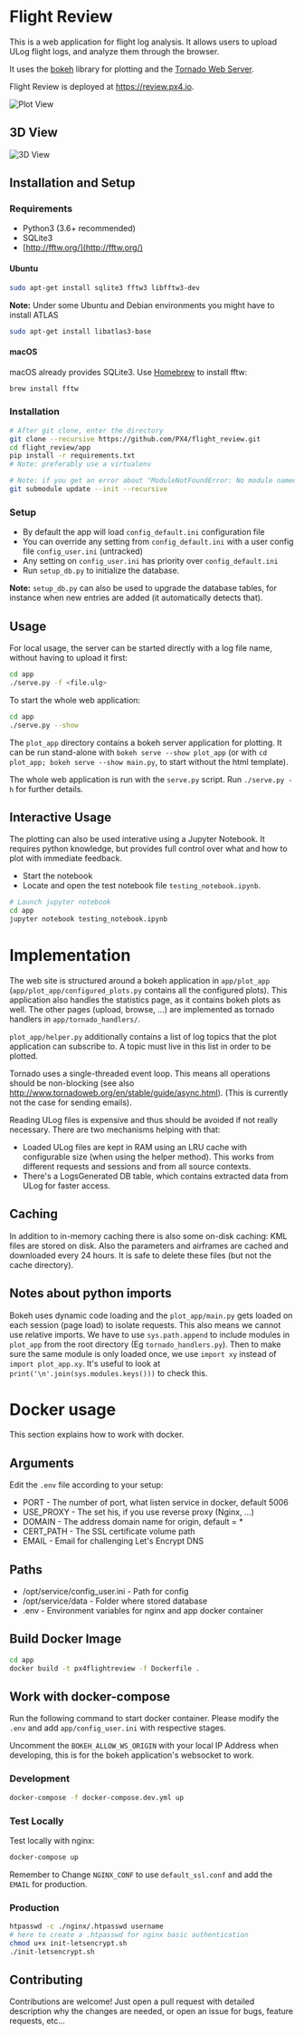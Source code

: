 # Flight Review

This is a web application for flight log analysis. It allows users to upload
ULog flight logs, and analyze them through the browser.

It uses the [bokeh](http://bokeh.pydata.org) library for plotting and the
[Tornado Web Server](http://www.tornadoweb.org).

Flight Review is deployed at https://review.px4.io.

![Plot View](screenshots/plot_view.png)

## 3D View
![3D View](screenshots/3d_view.gif)


## Installation and Setup

### Requirements

- Python3 (3.6+ recommended)
- SQLite3
- [http://fftw.org/](http://fftw.org/)

#### Ubuntu

```bash
sudo apt-get install sqlite3 fftw3 libfftw3-dev
```

**Note:** Under some Ubuntu and Debian environments you might have to
install ATLAS

```bash
sudo apt-get install libatlas3-base
```

#### macOS

macOS already provides SQLite3.
Use [Homebrew](https://brew.sh) to install fftw:

```bash
brew install fftw
```

### Installation

```bash
# After git clone, enter the directory
git clone --recursive https://github.com/PX4/flight_review.git
cd flight_review/app
pip install -r requirements.txt
# Note: preferably use a virtualenv

# Note: if you get an error about "ModuleNotFoundError: No module named 'libevents_parse'" update submodules
git submodule update --init --recursive
```

### Setup

- By default the app will load `config_default.ini` configuration file
- You can override any setting from `config_default.ini` with a user config file
  `config_user.ini` (untracked)
- Any setting on `config_user.ini` has priority over
  `config_default.ini`
- Run `setup_db.py` to initialize the database.

**Note:** `setup_db.py` can also be used to upgrade the database tables, for
  instance when new entries are added (it automatically detects that).

## Usage

For local usage, the server can be started directly with a log file name,
without having to upload it first:

```bash
cd app
./serve.py -f <file.ulg>
```

To start the whole web application:
```bash
cd app
./serve.py --show
```

The `plot_app` directory contains a bokeh server application for plotting. It
can be run stand-alone with `bokeh serve --show plot_app` (or with `cd plot_app;
bokeh serve --show main.py`, to start without the html template).

The whole web application is run with the `serve.py` script. Run `./serve.py -h`
for further details.

## Interactive Usage
The plotting can also be used interative using a Jupyter Notebook. It
requires python knowledge, but provides full control over what and how to plot
with immediate feedback.

- Start the notebook
- Locate and open the test notebook file `testing_notebook.ipynb`.

```bash
# Launch jupyter notebook
cd app
jupyter notebook testing_notebook.ipynb
```

# Implementation
The web site is structured around a bokeh application in `app/plot_app`
(`app/plot_app/configured_plots.py` contains all the configured plots). This
application also handles the statistics page, as it contains bokeh plots as
well. The other pages (upload, browse, ...) are implemented as tornado handlers
in `app/tornado_handlers/`.

`plot_app/helper.py` additionally contains a list of log topics that the plot
application can subscribe to. A topic must live in this list in order to be
plotted.

Tornado uses a single-threaded event loop. This means all operations should be
non-blocking (see also http://www.tornadoweb.org/en/stable/guide/async.html).
(This is currently not the case for sending emails).

Reading ULog files is expensive and thus should be avoided if not really
necessary. There are two mechanisms helping with that:
- Loaded ULog files are kept in RAM using an LRU cache with configurable size
  (when using the helper method). This works from different requests and
  sessions and from all source contexts.
- There's a LogsGenerated DB table, which contains extracted data from ULog
  for faster access.

## Caching
In addition to in-memory caching there is also some on-disk caching: KML files
are stored on disk. Also the parameters and airframes are cached and downloaded
every 24 hours. It is safe to delete these files (but not the cache directory).

## Notes about python imports
Bokeh uses dynamic code loading and the `plot_app/main.py` gets loaded on each
session (page load) to isolate requests. This also means we cannot use relative
imports. We have to use `sys.path.append` to include modules in `plot_app` from
the root directory (Eg `tornado_handlers.py`). Then to make sure the same module
is only loaded once, we use `import xy` instead of `import plot_app.xy`.
It's useful to look at `print('\n'.join(sys.modules.keys()))` to check this.

# Docker usage

This section explains how to work with docker.

## Arguments

Edit the `.env` file according to your setup:

- PORT - The number of port, what listen service in docker, default 5006
- USE_PROXY - The set his, if you use reverse proxy (Nginx, ...)
- DOMAIN - The address domain name for origin, default = *
- CERT_PATH - The SSL certificate volume path
- EMAIL - Email for challenging Let's Encrypt DNS

## Paths

- /opt/service/config_user.ini - Path for config
- /opt/service/data - Folder where stored database
- .env - Environment variables for nginx and app docker container

## Build Docker Image

```bash
cd app
docker build -t px4flightreview -f Dockerfile .
```

## Work with docker-compose
Run the following command to start docker container.
Please modify the `.env` and add `app/config_user.ini` with respective stages.

Uncomment the `BOKEH_ALLOW_WS_ORIGIN` with your local IP Address when
developing, this is for the bokeh application's websocket to work.

### Development
```bash
docker-compose -f docker-compose.dev.yml up
```

### Test Locally
Test locally with nginx:

```bash
docker-compose up
```

Remember to Change `NGINX_CONF` to use `default_ssl.conf` and add the `EMAIL`
for production.

### Production
```bash
htpasswd -c ./nginx/.htpasswd username
# here to create a .htpasswd for nginx basic authentication
chmod u+x init-letsencrypt.sh
./init-letsencrypt.sh
```

## Contributing
Contributions are welcome! Just open a pull request with detailed description
why the changes are needed, or open an issue for bugs, feature requests, etc...
